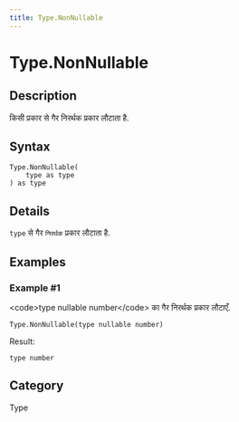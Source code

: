 ```yaml
---
title: Type.NonNullable
---
```


# Type.NonNullable


## Description

किसी प्रकार से गैर निरर्थक प्रकार लौटाता है.


## Syntax

```powerquery
Type.NonNullable(
    type as type
) as type
```


## Details

<code>type</code> से गैर <code>निरर्थक</code> प्रकार लौटाता है.


## Examples

### Example #1 
&lt;code&gt;type nullable number&lt;/code&gt; का गैर निरर्थक प्रकार लौटाएँ.
```powerquery
Type.NonNullable(type nullable number)
```

Result: 
```powerquery
type number
```




## Category
Type
